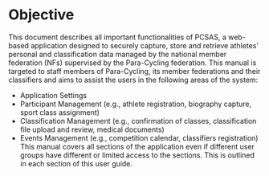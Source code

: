 # Objective

This document describes all important functionalities of PCSAS, a web-based application 
designed to securely capture, store and retrieve athletes’ personal and classification data 
managed by the national member federation (NFs) supervised by the Para-Cycling 
federation. This manual is targeted to staff members of Para-Cycling, its member 
federations and their classifiers and aims to assist the users in the following areas of the system: 
- Application Settings 
- Participant Management (e.g., athlete registration, biography capture, sport class 
assignment) 
- Classification Management (e.g., confirmation of classes, classification file upload and 
review, medical documents) 
- Events Management (e.g., competition calendar, classifiers registration) 
This manual covers all sections of the application even if different user groups have different or 
limited access to the sections. This is outlined in each section of this user guide. 